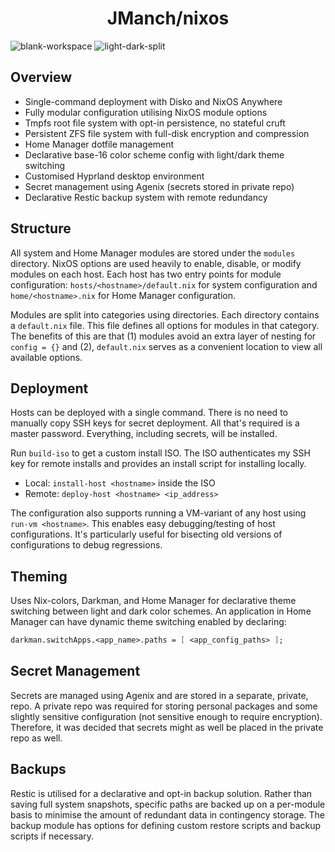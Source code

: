 <h1 align="center">JManch/nixos</h1>

![blank-workspace](https://github.com/JManch/nixos/assets/61563764/88951964-f6aa-48b6-889b-48fa1a7d3e00)
![light-dark-split](https://github.com/JManch/nixos/assets/61563764/aa32d9df-42f8-4d39-a02b-653b40d03f4f)

## Overview

- Single-command deployment with Disko and NixOS Anywhere
- Fully modular configuration utilising NixOS module options
- Tmpfs root file system with opt-in persistence, no stateful cruft
- Persistent ZFS file system with full-disk encryption and compression
- Home Manager dotfile management
- Declarative base-16 color scheme config with light/dark theme switching
- Customised Hyprland desktop environment
- Secret management using Agenix (secrets stored in private repo)
- Declarative Restic backup system with remote redundancy

## Structure

All system and Home Manager modules are stored under the `modules` directory.
NixOS options are used heavily to enable, disable, or modify modules on each
host. Each host has two entry points for module configuration:
`hosts/<hostname>/default.nix` for system configuration and
`home/<hostname>.nix` for Home Manager configuration.

Modules are split into categories using directories. Each directory contains a
`default.nix` file. This file defines all options for modules in that category.
The benefits of this are that (1) modules avoid an extra layer of nesting for
`config = {}` and (2), `default.nix` serves as a convenient location to view
all available options.

## Deployment

Hosts can be deployed with a single command. There is no need to manually copy
SSH keys for secret deployment. All that's required is a master password.
Everything, including secrets, will be installed.

Run `build-iso` to get a custom install ISO. The ISO authenticates my SSH key
for remote installs and provides an install script for installing locally.
- Local: `install-host <hostname>` inside the ISO
- Remote: `deploy-host <hostname> <ip_address>`

The configuration also supports running a VM-variant of any host using `run-vm
<hostname>`. This enables easy debugging/testing of host configurations. It's
particularly useful for bisecting old versions of configurations to debug
regressions.

## Theming

Uses Nix-colors, Darkman, and Home Manager for declarative theme switching
between light and dark color schemes. An application in Home Manager can have
dynamic theme switching enabled by declaring:
``` nix
darkman.switchApps.<app_name>.paths = [ <app_config_paths> ];
```

## Secret Management

Secrets are managed using Agenix and are stored in a separate, private, repo. A
private repo was required for storing personal packages and some slightly
sensitive configuration (not sensitive enough to require encryption).
Therefore, it was decided that secrets might as well be placed in the private
repo as well.

## Backups

Restic is utilised for a declarative and opt-in backup solution. Rather than
saving full system snapshots, specific paths are backed up on a per-module
basis to minimise the amount of redundant data in contingency storage. The
backup module has options for defining custom restore scripts and backup
scripts if necessary.
